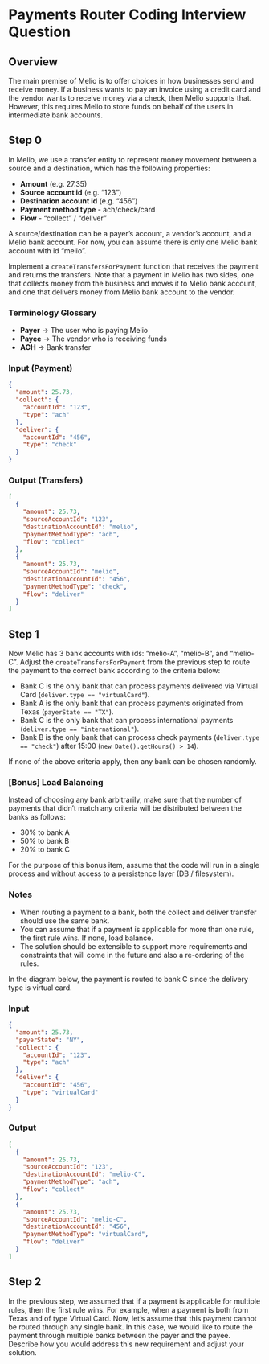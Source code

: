 
# Payments Router Coding Interview Question

## Overview

The main premise of Melio is to offer choices in how businesses send and receive money. If a business wants to pay an invoice using a credit card and the vendor wants to receive money via a check, then Melio supports that. However, this requires Melio to store funds on behalf of the users in intermediate bank accounts.

## Step 0

In Melio, we use a transfer entity to represent money movement between a source and a destination, which has the following properties:

- **Amount** (e.g. 27.35)
- **Source account id** (e.g. “123”)
- **Destination account id** (e.g. “456”)
- **Payment method type** - ach/check/card
- **Flow** - “collect” / “deliver”

A source/destination can be a payer’s account, a vendor’s account, and a Melio bank account. For now, you can assume there is only one Melio bank account with id “melio”.

Implement a `createTransfersForPayment` function that receives the payment and returns the transfers. Note that a payment in Melio has two sides, one that collects money from the business and moves it to Melio bank account, and one that delivers money from Melio bank account to the vendor.

### Terminology Glossary

- **Payer** -> The user who is paying Melio
- **Payee** -> The vendor who is receiving funds
- **ACH** -> Bank transfer

### Input (Payment)

```json
{
  "amount": 25.73,
  "collect": {
    "accountId": "123",
    "type": "ach"
  },
  "deliver": {
    "accountId": "456",
    "type": "check"
  }
}
```

### Output (Transfers)

```json
[
  {
    "amount": 25.73,
    "sourceAccountId": "123",
    "destinationAccountId": "melio",
    "paymentMethodType": "ach",
    "flow": "collect"
  },
  {
    "amount": 25.73,
    "sourceAccountId": "melio",
    "destinationAccountId": "456",
    "paymentMethodType": "check",
    "flow": "deliver"
  }
]
```

## Step 1

Now Melio has 3 bank accounts with ids: “melio-A”, “melio-B”, and “melio-C”. Adjust the `createTransfersForPayment` from the previous step to route the payment to the correct bank according to the criteria below:

- Bank C is the only bank that can process payments delivered via Virtual Card (`deliver.type == "virtualCard"`).
- Bank A is the only bank that can process payments originated from Texas (`payerState == "TX"`).
- Bank C is the only bank that can process international payments (`deliver.type == "international"`).
- Bank B is the only bank that can process check payments (`deliver.type == "check"`) after 15:00 (`new Date().getHours() > 14`).

If none of the above criteria apply, then any bank can be chosen randomly.

### [Bonus] Load Balancing

Instead of choosing any bank arbitrarily, make sure that the number of payments that didn’t match any criteria will be distributed between the banks as follows:
- 30% to bank A
- 50% to bank B
- 20% to bank C

For the purpose of this bonus item, assume that the code will run in a single process and without access to a persistence layer (DB / filesystem).

### Notes

- When routing a payment to a bank, both the collect and deliver transfer should use the same bank.
- You can assume that if a payment is applicable for more than one rule, the first rule wins. If none, load balance.
- The solution should be extensible to support more requirements and constraints that will come in the future and also a re-ordering of the rules.

In the diagram below, the payment is routed to bank C since the delivery type is virtual card.

### Input

```json
{
  "amount": 25.73,
  "payerState": "NY",
  "collect": {
    "accountId": "123",
    "type": "ach"
  },
  "deliver": {
    "accountId": "456",
    "type": "virtualCard"
  }
}
```

### Output

```json
[
  {
    "amount": 25.73,
    "sourceAccountId": "123",
    "destinationAccountId": "melio-C",
    "paymentMethodType": "ach",
    "flow": "collect"
  },
  {
    "amount": 25.73,
    "sourceAccountId": "melio-C",
    "destinationAccountId": "456",
    "paymentMethodType": "virtualCard",
    "flow": "deliver"
  }
]
```

## Step 2

In the previous step, we assumed that if a payment is applicable for multiple rules, then the first rule wins. For example, when a payment is both from Texas and of type Virtual Card. Now, let’s assume that this payment cannot be routed through any single bank. In this case, we would like to route the payment through multiple banks between the payer and the payee. Describe how you would address this new requirement and adjust your solution.
